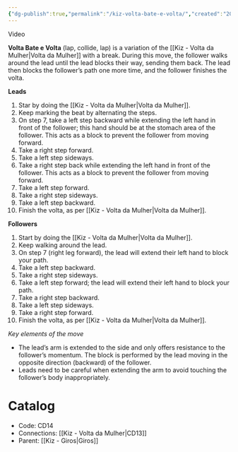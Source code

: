 ```yaml
---
{"dg-publish":true,"permalink":"/kiz-volta-bate-e-volta/","created":"2024-10-02T13:09:37.345-04:00","updated":"2024-10-10T11:06:19.645-04:00"}
---
```



Video

**Volta Bate e Volta** (lap, collide, lap) is a variation of the [[Kiz - Volta da Mulher\|Volta da Mulher]] with a break. During this move, the follower walks around the lead until the lead blocks their way, sending them back. The lead then blocks the follower’s path one more time, and the follower finishes the volta.

**Leads**
1. Star by doing the [[Kiz - Volta da Mulher\|Volta da Mulher]].
2. Keep marking the beat by alternating the steps.
3. On step 7, take a left step backward while extending the left hand in front of the follower; this hand should be at the stomach area of the follower. This acts as a block to prevent the follower from moving forward.
4. Take a right step forward.
5. Take a left step sideways.
6. Take a right step back while extending the left hand in front of the follower. This acts as a block to prevent the follower from moving forward.
7. Take a left step forward.
8. Take a right step sideways.
9. Take a left step backward.
10. Finish the volta, as per [[Kiz - Volta da Mulher\|Volta da Mulher]].

**Followers**
1. Start by doing the [[Kiz - Volta da Mulher\|Volta da Mulher]].
2. Keep walking around the lead.
3. On step 7 (right leg forward), the lead will extend their left hand to block your path.
4. Take a left step backward.
5. Take a right step sideways.
6. Take a left step forward; the lead will extend their left hand to block your path.
7. Take a right step backward.
8. Take a left step sideways.
9. Take a right step forward.
10. Finish the volta, as per [[Kiz - Volta da Mulher\|Volta da Mulher]].

*Key elements of the move*
- The lead’s arm is extended to the side and only offers resistance to the follower’s momentum. The block is performed by the lead moving in the opposite direction (backward) of the follower.
- Leads need to be careful when extending the arm to avoid touching the follower’s body inappropriately.

# Catalog

- Code: CD14
- Connections: [[Kiz - Volta da Mulher\|CD13]]
- Parent: [[Kiz - Giros\|Giros]]
